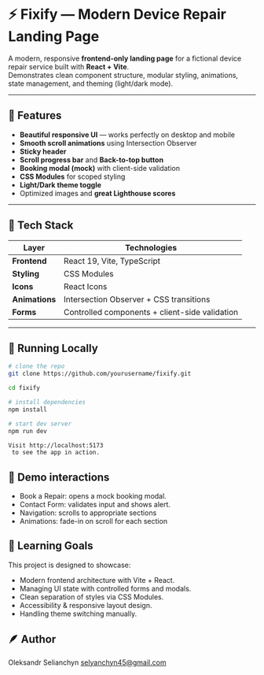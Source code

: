 # ⚡ Fixify — Modern Device Repair Landing Page

A modern, responsive **frontend-only landing page** for a fictional device repair service built with **React + Vite**.  
Demonstrates clean component structure, modular styling, animations, state management, and theming (light/dark mode).

---

## 🚀 Features

- **Beautiful responsive UI** — works perfectly on desktop and mobile
- **Smooth scroll animations** using Intersection Observer
- **Sticky header**
- **Scroll progress bar** and **Back-to-top button**
- **Booking modal (mock)** with client-side validation
- **CSS Modules** for scoped styling
- **Light/Dark theme toggle**
- Optimized images and **great Lighthouse scores**

---

## 🧩 Tech Stack

| Layer          | Technologies                                   |
| -------------- | ---------------------------------------------- |
| **Frontend**   | React 19, Vite, TypeScript                     |
| **Styling**    | CSS Modules                                    |
| **Icons**      | React Icons                                    |
| **Animations** | Intersection Observer + CSS transitions        |
| **Forms**      | Controlled components + client-side validation |

---

## 🚀 Running Locally

```bash
# clone the repo
git clone https://github.com/yourusername/fixify.git

cd fixify

# install dependencies
npm install

# start dev server
npm run dev

Visit http://localhost:5173
 to see the app in action.
```

## 🧩 Demo interactions

- Book a Repair: opens a mock booking modal.
- Contact Form: validates input and shows alert.
- Navigation: scrolls to appropriate sections
- Animations: fade-in on scroll for each section

## 🧠 Learning Goals

This project is designed to showcase:

- Modern frontend architecture with Vite + React.
- Managing UI state with controlled forms and modals.
- Clean separation of styles via CSS Modules.
- Accessibility & responsive layout design.
- Handling theme switching manually.

## 🪶 Author

  Oleksandr Selianchyn
  selyanchyn45@gmail.com

